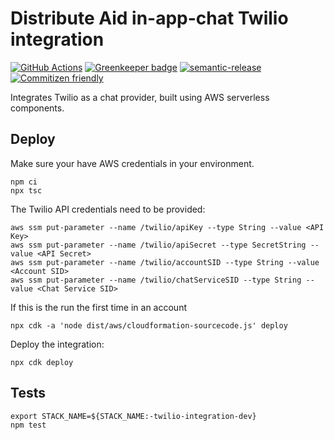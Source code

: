 # Distribute Aid in-app-chat Twilio integration

[![GitHub Actions](https://github.com/distributeaid/twilio-integration/workflows/Test%20and%20Release/badge.svg)](https://github.com/distributeaid/twilio-integration/actions)
[![Greenkeeper badge](https://badges.greenkeeper.io/distributeaid/twilio-integration.svg)](https://greenkeeper.io/)
[![semantic-release](https://img.shields.io/badge/%20%20%F0%9F%93%A6%F0%9F%9A%80-semantic--release-e10079.svg)](https://github.com/semantic-release/semantic-release)
[![Commitizen friendly](https://img.shields.io/badge/commitizen-friendly-brightgreen.svg)](http://commitizen.github.io/cz-cli/)

Integrates Twilio as a chat provider, built using AWS serverless components.

## Deploy

Make sure your have AWS credentials in your environment.

    npm ci
    npx tsc

The Twilio API credentials need to be provided:

    aws ssm put-parameter --name /twilio/apiKey --type String --value <API Key>
    aws ssm put-parameter --name /twilio/apiSecret --type SecretString --value <API Secret>
    aws ssm put-parameter --name /twilio/accountSID --type String --value <Account SID>
    aws ssm put-parameter --name /twilio/chatServiceSID --type String --value <Chat Service SID>
    
If this is the run the first time in an account

    npx cdk -a 'node dist/aws/cloudformation-sourcecode.js' deploy

Deploy the integration:

    npx cdk deploy

## Tests

    export STACK_NAME=${STACK_NAME:-twilio-integration-dev}
    npm test

